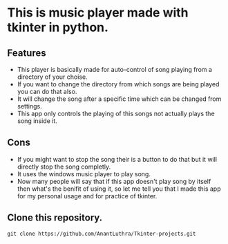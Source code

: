 # This is music player made with tkinter in python.

## Features
- This player is basically made for auto-control of song playing from a directory of your choise.
- If you want to change the directory from which songs are being played you can do that also.
- It will change the song after a specific time which can be changed from settings.
- This app only controls the playing of this songs not actually plays the song inside it.

## Cons
- If you might want to stop the song their is a button to do that but it will directly stop the song completly.
- It uses the windows music player to play song.
- Now many people will say that if this app doesn't play song by itself then what's the benifit of using it, so let me tell you that I made this app for my personal usage and for practice of tkinter.

## Clone this repository.

```
git clone https://github.com/AnantLuthra/Tkinter-projects.git
```